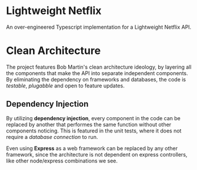# Lightweight Netflix

An over-engineered Typescript implementation for a Lightweight Netflix API.

# Clean Architecture

The project features Bob Martin's clean architecture ideology, by layering all the components that make the API into separate independent
components. By eliminating the dependency on frameworks and databases, the code is _testable_, _plugabble_ and open to feature updates.

## Dependency Injection

By utilizing **dependency injection**, every component in the code can be replaced by another that performes the same function without other components noticing.
This is featured in the unit tests, where it does not require a _database connection_ to run.

Even using **Express** as a web framework can be replaced by any other framework, since the architecture is not dependent on express controllers, like other node/express combinations we see.
